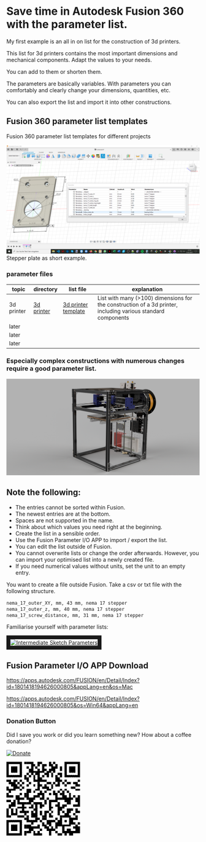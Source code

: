 # Save time in Autodesk Fusion 360 with the parameter list.

My first example is an all in on list for the construction of 3d printers.

This list for 3d printers contains the most important dimensions and mechanical components.
Adapt the values to your needs.

You can add to them or shorten them.

The parameters are basically variables.
With parameters you can comfortably and clearly change your dimensions, quantities, etc.

You can also export the list and import it into other constructions.

## Fusion 360 parameter list templates
Fusion 360 parameter list templates for different projects

![Example with stepper plate](/images/Fusion_360_Parameter_List.png)
Stepper plate as short example.

### parameter files
| topic |	directory | list file | explanation |
| ------- | ------- | ------- | ------- |
| 3d printer | [3d printer](/3d%20printer/) | [3d printer template](/3d%20printer/3d%20printer%20parameter%20list%20autodesk%20fusion%20360.csv/) | List with many (>100) dimensions for the construction of a 3d printer, including various standard components  |
| later | | | |
| later | | | |
| later | | | |





### Especially complex constructions with numerous changes require a good parameter list.  

![Fusion 360 3d printer with parameter list](/images/3D_Printer_03_Chassis_41_v52.png)

## Note the following:
- The entries cannot be sorted within Fusion.
- The newest entries are at the bottom.
- Spaces are not supported in the name.
- Think about which values you need right at the beginning.
- Create the list in a sensible order.
- Use the Fusion Parameter I/O APP to import / export the list. 
- You can edit the list outside of Fusion.
- You cannot overwrite lists or change the order afterwards. However, you can import your optimised list into a newly created file.
- If you need numerical values without units, set the unit to an empty entry.


You want to create a file outside Fusion.
Take a csv or txt file with the following structure.

```
nema_17_outer_XY, mm, 43 mm, nema 17 stepper
nema_17_outer_z, mm, 40 mm, nema 17 stepper
nema_17_screw_distance, mm, 31 mm, nema 17 stepper
```

Familiarise yourself with parameter lists:


<a href="http://www.youtube.com/watch?feature=player_embedded&v=UVtEG_FXKow
" target="_blank"><img src="http://img.youtube.com/vi/UVtEG_FXKow/0.jpg" 
alt="Intermediate Sketch Parameters" width="480" height="360" border="10" /></a>

## Fusion Parameter I/O APP Download

https://apps.autodesk.com/FUSION/en/Detail/Index?id=1801418194626000805&appLang=en&os=Mac

https://apps.autodesk.com/FUSION/en/Detail/Index?id=1801418194626000805&os=Win64&appLang=en


### Donation Button

Did I save you work or did you learn something new?
How about a coffee donation?

[![Donate](https://img.shields.io/badge/Donate-PayPal-green.svg)](https://www.paypal.com/cgi-bin/webscr?cmd=_s-xclick&hosted_button_id=5QXCQYNWP8CCJ)

![Donate](/images/Donate-QR-Code.png)
